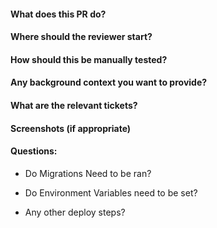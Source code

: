 #### What does this PR do?

#### Where should the reviewer start?

#### How should this be manually tested?

#### Any background context you want to provide?

#### What are the relevant tickets?

#### Screenshots (if appropriate)

#### Questions:
  - Do Migrations Need to be ran?

  - Do Environment Variables need to be set?
  
  - Any other deploy steps?
